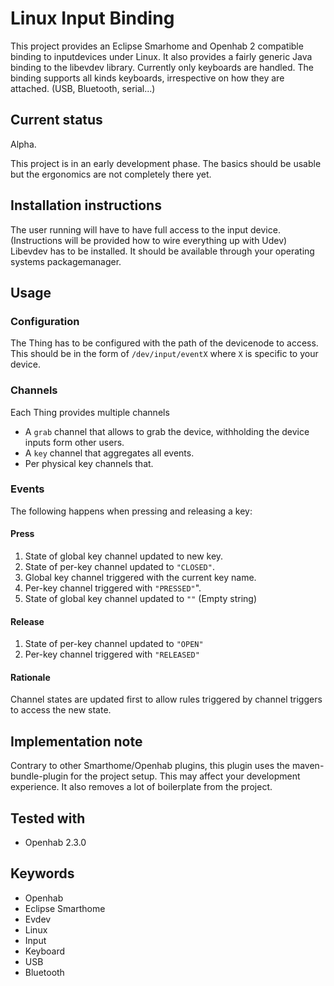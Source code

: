 # Linux Input Binding

This project provides an Eclipse Smarhome and Openhab 2 compatible binding to
inputdevices under Linux.
It also provides a fairly generic Java binding to the libevdev library.
Currently only keyboards are handled.
The binding supports all kinds keyboards, irrespective on how they are
attached. (USB, Bluetooth, serial...)

## Current status

Alpha.

This project is in an early development phase.
The basics should be usable but the ergonomics are not completely there yet.

## Installation instructions

The user running will have to have full access to the input device.
(Instructions will be provided how to wire everything up with Udev)
Libevdev has to be installed. It should be available through your
operating systems packagemanager.

## Usage

### Configuration

The Thing has to be configured with the path of the devicenode to access.
This should be in the form of `/dev/input/eventX` where `X` is specific to your device.

### Channels

Each Thing provides multiple channels

* A `grab` channel that allows to grab the device, withholding the device inputs form other users.
* A `key` channel that aggregates all events.
* Per physical key channels that.

### Events

The following happens when pressing and releasing a key:

#### Press

1) State of global key channel updated to new key.
2) State of per-key channel updated to `"CLOSED"`.
3) Global key channel triggered with the current key name.
4) Per-key channel triggered with `"PRESSED"`".
5) State of global key channel updated to `""` (Empty string)

#### Release

1) State of per-key channel updated to `"OPEN"`
2) Per-key channel triggered with `"RELEASED"`

#### Rationale

Channel states are updated first to allow rules triggered by channel triggers to access the new state.

## Implementation note

Contrary to other Smarthome/Openhab plugins, this plugin uses the maven-bundle-plugin for the project setup.
This may affect your development experience.
It also removes a lot of boilerplate from the project.

## Tested with

* Openhab 2.3.0

## Keywords

* Openhab
* Eclipse Smarthome
* Evdev
* Linux
* Input
* Keyboard
* USB
* Bluetooth

